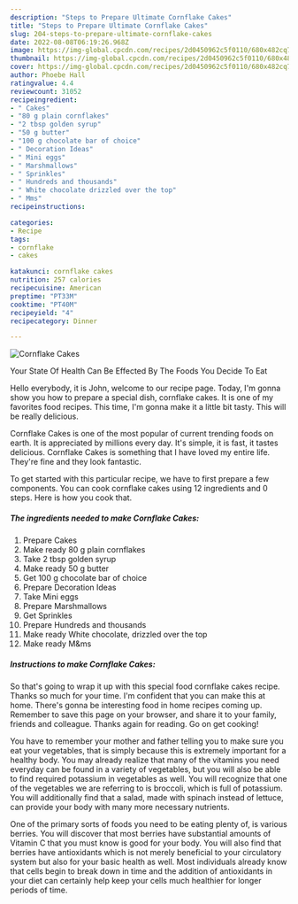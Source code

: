 ```yaml
---
description: "Steps to Prepare Ultimate Cornflake Cakes"
title: "Steps to Prepare Ultimate Cornflake Cakes"
slug: 204-steps-to-prepare-ultimate-cornflake-cakes
date: 2022-08-08T06:19:26.968Z
image: https://img-global.cpcdn.com/recipes/2d0450962c5f0110/680x482cq70/cornflake-cakes-recipe-main-photo.jpg
thumbnail: https://img-global.cpcdn.com/recipes/2d0450962c5f0110/680x482cq70/cornflake-cakes-recipe-main-photo.jpg
cover: https://img-global.cpcdn.com/recipes/2d0450962c5f0110/680x482cq70/cornflake-cakes-recipe-main-photo.jpg
author: Phoebe Hall
ratingvalue: 4.4
reviewcount: 31052
recipeingredient:
- " Cakes"
- "80 g plain cornflakes"
- "2 tbsp golden syrup"
- "50 g butter"
- "100 g chocolate bar of choice"
- " Decoration Ideas"
- " Mini eggs"
- " Marshmallows"
- " Sprinkles"
- " Hundreds and thousands"
- " White chocolate drizzled over the top"
- " Mms"
recipeinstructions:

categories:
- Recipe
tags:
- cornflake
- cakes

katakunci: cornflake cakes 
nutrition: 257 calories
recipecuisine: American
preptime: "PT33M"
cooktime: "PT40M"
recipeyield: "4"
recipecategory: Dinner

---
```



![Cornflake Cakes](https://img-global.cpcdn.com/recipes/2d0450962c5f0110/680x482cq70/cornflake-cakes-recipe-main-photo.jpg)

Your State Of Health Can Be Effected By The Foods You Decide To Eat

Hello everybody, it is John, welcome to our recipe page. Today, I'm gonna show you how to prepare a special dish, cornflake cakes. It is one of my favorites food recipes. This time, I'm gonna make it a little bit tasty. This will be really delicious.



Cornflake Cakes is one of the most popular of current trending foods on earth. It is appreciated by millions every day. It's simple, it is fast, it tastes delicious. Cornflake Cakes is something that I have loved my entire life. They're fine and they look fantastic.


To get started with this particular recipe, we have to first prepare a few components. You can cook cornflake cakes using 12 ingredients and 0 steps. Here is how you cook that.

<!--inarticleads1-->

##### The ingredients needed to make Cornflake Cakes:

1. Prepare  Cakes
1. Make ready 80 g plain cornflakes
1. Take 2 tbsp golden syrup
1. Make ready 50 g butter
1. Get 100 g chocolate bar of choice
1. Prepare  Decoration Ideas
1. Take  Mini eggs
1. Prepare  Marshmallows
1. Get  Sprinkles
1. Prepare  Hundreds and thousands
1. Make ready  White chocolate, drizzled over the top
1. Make ready  M&amp;ms




<!--inarticleads2-->

##### Instructions to make Cornflake Cakes:





So that's going to wrap it up with this special food cornflake cakes recipe. Thanks so much for your time. I'm confident that you can make this at home. There's gonna be interesting food in home recipes coming up. Remember to save this page on your browser, and share it to your family, friends and colleague. Thanks again for reading. Go on get cooking!

You have to remember your mother and father telling you to make sure you eat your vegetables, that is simply because this is extremely important for a healthy body. You may already realize that many of the vitamins you need everyday can be found in a variety of vegetables, but you will also be able to find required potassium in vegetables as well. You will recognize that one of the vegetables we are referring to is broccoli, which is full of potassium. You will additionally find that a salad, made with spinach instead of lettuce, can provide your body with many more necessary nutrients.

One of the primary sorts of foods you need to be eating plenty of, is various berries. You will discover that most berries have substantial amounts of Vitamin C that you must know is good for your body. You will also find that berries have antioxidants which is not merely beneficial to your circulatory system but also for your basic health as well. Most individuals already know that cells begin to break down in time and the addition of antioxidants in your diet can certainly help keep your cells much healthier for longer periods of time.
